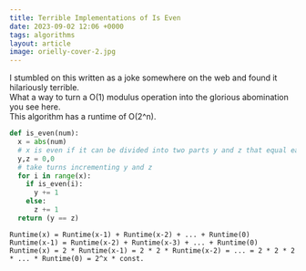 ```yaml
---
title: Terrible Implementations of Is Even
date: 2023-09-02 12:06 +0000
tags: algorithms
layout: article
image: orielly-cover-2.jpg
---
```


I stumbled on this written as a joke somewhere on the web and found it hilariously terrible. <br/>
What a way to turn a O(1) modulus operation into the glorious abomination you see here.  <br/>
This algorithm has a runtime of O(2^n). <br/>

<!--more-->

```python 
def is_even(num):
  x = abs(num)
  # x is even if it can be divided into two parts y and z that equal each other
  y,z = 0,0
  # take turns incrementing y and z
  for i in range(x):
    if is_even(i):
      y += 1
    else:
      z += 1
  return (y == z)
```

```
Runtime(x) = Runtime(x-1) + Runtime(x-2) + ... + Runtime(0)  
Runtime(x-1) = Runtime(x-2) + Runtime(x-3) + ... + Runtime(0)  
Runtime(x) = 2 * Runtime(x-1) = 2 * 2 * Runtime(x-2) = ... = 2 * 2 * 2 * ... * Runtime(0) = 2^x * const. 

```






